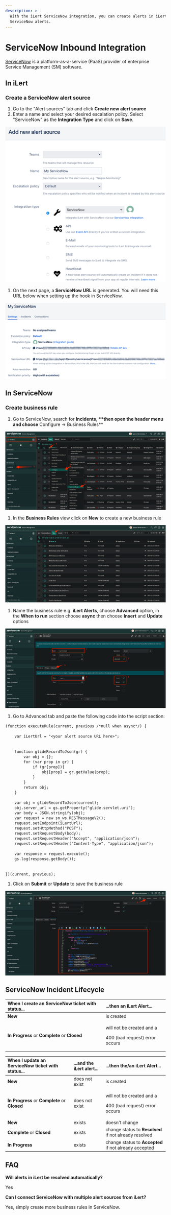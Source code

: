 ```yaml
---
description: >-
  With the iLert ServiceNow integration, you can create alerts in iLert based on
  ServiceNow alerts.
---
```


# ServiceNow Inbound Integration

[ServiceNow](http://www.servicenow.com/) is a platform-as-a-service \(PaaS\) provider of enterprise Service Management \(SM\) software.

## In iLert <a id="in-ilert"></a>

### Create a ServiceNow alert source <a id="create-alert-source"></a>

1. Go to the "Alert sources" tab and click **Create new alert source**
2. Enter a name and select your desired escalation policy. Select "ServiceNow" as the **Integration Type** and click on **Save**.

![](../../.gitbook/assets/screenshot_09_02_21__07_51.png)

1. On the next page, a **ServiceNow URL** is generated. You will need this URL below when setting up the hook in ServiceNow.

![](../../.gitbook/assets/screenshot_09_02_21__07_52.png)

## In ServiceNow <a id="in-servicenow"></a>

### Create business rule <a id="create-business-rule"></a>

1. Go to ServiceNow, search for **Incidents**, **\*\*then open the header menu and choose** Configure -&gt; Business Rules\*\*

![](../../.gitbook/assets/screenshot_08_02_21__22_40.png)

1. In the **Business Rules** view click on **New** to create a new business rule

![](../../.gitbook/assets/screenshot_08_02_21__22_42.png)

1. Name the business rule e.g. **iLert Alerts**, choose **Advanced** option, in the **When to run** section choose **async** then choose **Insert** and **Update** options

![](../../.gitbook/assets/screenshot_08_02_21__22_43.png)

1. Go to Advanced tab and paste the following code into the script section:

```text
(function executeRule(current, previous /*null when async*/) {

    var iLertUrl = "<your alert source URL here>";


    function glideRecordToJson(gr) {
        var obj = {};
        for (var prop in gr) {
            if (gr[prop]){
                obj[prop] = gr.getValue(prop);
            }
        }
        return obj;
    }

    var obj = glideRecordToJson(current);
    obj.server_url = gs.getProperty("glide.servlet.uri");
    var body = JSON.stringify(obj);
    var request = new sn_ws.RESTMessageV2();
    request.setEndpoint(iLertUrl);
    request.setHttpMethod("POST");
    request.setRequestBody(body);
    request.setRequestHeader("Accept", "application/json");
    request.setRequestHeader("Content-Type", "application/json");

    var response = request.execute();
    gs.log(response.getBody());


})(current, previous);
```

1. Click on **Submit** or **Update** to save the business rule

![](../../.gitbook/assets/screenshot_08_02_21__22_46.png)

## ServiceNow Incident Lifecycle <a id="lifecycle"></a>

<table>
  <thead>
    <tr>
      <th style="text-align:left">When I create an ServiceNow ticket with status...</th>
      <th style="text-align:left">...then an iLert Alert...</th>
    </tr>
  </thead>
  <tbody>
    <tr>
      <td style="text-align:left"><b>New</b>
      </td>
      <td style="text-align:left">is created</td>
    </tr>
    <tr>
      <td style="text-align:left"><b>In Progress</b> or <b>Complete</b> or <b>Closed</b>
      </td>
      <td style="text-align:left">
        <p>will not be created and a</p>
        <p>400 (bad request) error occurs</p>
      </td>
    </tr>
  </tbody>
</table>

<table>
  <thead>
    <tr>
      <th style="text-align:left">When I update an ServiceNow ticket with status...</th>
      <th style="text-align:left">...and the iLert alert...</th>
      <th style="text-align:left">...then the/an iLert Alert...</th>
    </tr>
  </thead>
  <tbody>
    <tr>
      <td style="text-align:left"><b>New</b>
      </td>
      <td style="text-align:left">does not exist</td>
      <td style="text-align:left">is created</td>
    </tr>
    <tr>
      <td style="text-align:left"><b>In Progress</b> or <b>Complete</b> or <b>Closed</b>
      </td>
      <td style="text-align:left">does not exist</td>
      <td style="text-align:left">
        <p>will not be created and a</p>
        <p>400 (bad request) error occurs</p>
      </td>
    </tr>
    <tr>
      <td style="text-align:left"><b>New</b>
      </td>
      <td style="text-align:left">exists</td>
      <td style="text-align:left">doesn&apos;t change</td>
    </tr>
    <tr>
      <td style="text-align:left"><b>Complete</b> or <b>Closed</b>
      </td>
      <td style="text-align:left">exists</td>
      <td style="text-align:left">change status to <b>Resolved</b> if not already resolved</td>
    </tr>
    <tr>
      <td style="text-align:left"><b>In Progress</b>
      </td>
      <td style="text-align:left">exists</td>
      <td style="text-align:left">change status to <b>Accepted</b> if not already accepted</td>
    </tr>
  </tbody>
</table>

## FAQ <a id="faq"></a>

**Will alerts in iLert be resolved automatically?**

Yes

**Can I connect ServiceNow with multiple alert sources from iLert?**

Yes, simply create more business rules in ServiceNow.


